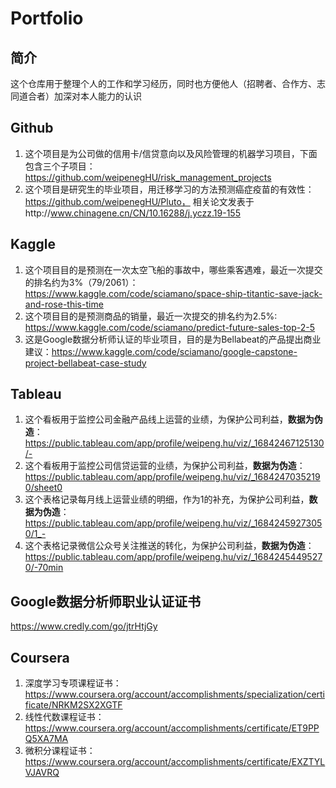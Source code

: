 # Portfolio
## 简介
这个仓库用于整理个人的工作和学习经历，同时也方便他人（招聘者、合作方、志同道合者）加深对本人能力的认识

## Github
1. 这个项目是为公司做的信用卡/信贷意向以及风险管理的机器学习项目，下面包含三个子项目：https://github.com/weipenegHU/risk_management_projects
2. 这个项目是研究生的毕业项目，用迁移学习的方法预测癌症疫苗的有效性：https://github.com/weipenegHU/Pluto， 相关论文发表于http://www.chinagene.cn/CN/10.16288/j.yczz.19-155

## Kaggle
1. 这个项目目的是预测在一次太空飞船的事故中，哪些乘客遇难，最近一次提交的排名约为3%（79/2061）：https://www.kaggle.com/code/sciamano/space-ship-titantic-save-jack-and-rose-this-time
2. 这个项目目的是预测商品的销量，最近一次提交的排名约为2.5%: https://www.kaggle.com/code/sciamano/predict-future-sales-top-2-5
3. 这是Google数据分析师认证的毕业项目，目的是为Bellabeat的产品提出商业建议：https://www.kaggle.com/code/sciamano/google-capstone-project-bellabeat-case-study

## Tableau
1. 这个看板用于监控公司金融产品线上运营的业绩，为保护公司利益，__数据为伪造__：https://public.tableau.com/app/profile/weipeng.hu/viz/_16842467125130/-
2. 这个看板用于监控公司信贷运营的业绩，为保护公司利益，__数据为伪造__：https://public.tableau.com/app/profile/weipeng.hu/viz/_16842470352190/sheet0
3. 这个表格记录每月线上运营业绩的明细，作为1的补充，为保护公司利益，__数据为伪造__：https://public.tableau.com/app/profile/weipeng.hu/viz/_16842459273050/1_-
4. 这个表格记录微信公众号关注推送的转化，为保护公司利益，__数据为伪造__：https://public.tableau.com/app/profile/weipeng.hu/viz/_16842454495270/-70min

## Google数据分析师职业认证证书
 https://www.credly.com/go/jtrHtjGy
 
## Coursera
1. 深度学习专项课程证书：https://www.coursera.org/account/accomplishments/specialization/certificate/NRKM2SX2XGTF
2. 线性代数课程证书：https://www.coursera.org/account/accomplishments/certificate/ET9PPQ5XA7MA
3. 微积分课程证书：https://www.coursera.org/account/accomplishments/certificate/EXZTYLVJAVRQ
